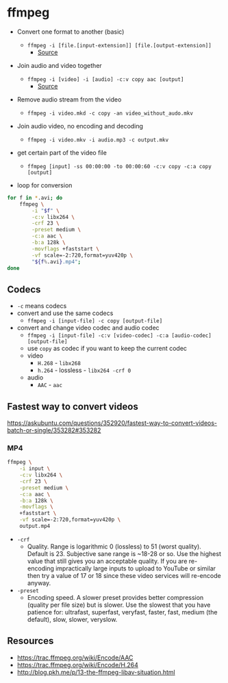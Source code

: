 # ffmpeg

- Convert one format to another (basic)
    - `ffmpeg -i [file.[input-extension]] [file.[output-extension]]`
        - [Source](https://superuser.com/questions/332347/how-can-i-convert-mp4-video-to-mp3-audio-with-ffmpeg)
- Join audio and video together
    - `ffmpeg -i [video] -i [audio] -c:v copy aac [output]`
        - [Source](https://superuser.com/questions/277642/how-to-merge-audio-and-video-file-in-ffmpeg)
- Remove audio stream from the video
    - `ffmpeg -i video.mkd -c copy -an video_without_audo.mkv`
- Join audio video, no encoding and decoding
    - `ffmpeg -i video.mkv -i audio.mp3 -c output.mkv`

- get certain part of the video file
    - `ffmpeg [input] -ss 00:00:00 -to 00:00:60 -c:v copy -c:a copy [output]`

- loop for conversion

```sh
for f in *.avi; do 
    ffmpeg \
        -i "$f" \
        -c:v libx264 \
        -crf 23 \
        -preset medium \
        -c:a aac \
        -b:a 128k \
        -movflags +faststart \
        -vf scale=-2:720,format=yuv420p \
        "${f%.avi}.mp4"; 
done
```

## Codecs

- `-c` means codecs
- convert and use the same codecs
    - `ffmpeg -i [input-file] -c copy [output-file]`
- convert and change video codec and audio codec
    - `ffmpeg -i [input-file] -c:v [video-codec] -c:a [audio-codec] [output-file]`
    - use `copy` as codec if you want to keep the current codec
    - video
        - `H.268` - `libx268`
        - `h.264` - lossless - `libx264 -crf 0`
    - audio
        - `AAC` - `aac`

## Fastest way to convert videos

<https://askubuntu.com/questions/352920/fastest-way-to-convert-videos-batch-or-single/353282#353282>

### MP4

```sh
ffmpeg \
    -i input \
    -c:v libx264 \
    -crf 23 \
    -preset medium \
    -c:a aac \
    -b:a 128k \
    -movflags \
    +faststart \
    -vf scale=-2:720,format=yuv420p \
    output.mp4
```

- `-crf`
    - Quality. Range is logarithmic 0 (lossless) to 51 (worst quality). Default is 23. Subjective
      sane range is ~18-28 or so. Use the highest value that still gives you an acceptable quality.
      If you are re-encoding impractically large inputs to upload to YouTube or similar then try a
      value of 17 or 18 since these video services will re-encode anyway.
- `-preset`
    - Encoding speed. A slower preset provides better compression (quality per file size) but is
      slower. Use the slowest that you have patience for: ultrafast, superfast, veryfast, faster,
      fast, medium (the default), slow, slower, veryslow.

## Resources

- <https://trac.ffmpeg.org/wiki/Encode/AAC>
- <https://trac.ffmpeg.org/wiki/Encode/H.264>
- <http://blog.pkh.me/p/13-the-ffmpeg-libav-situation.html>